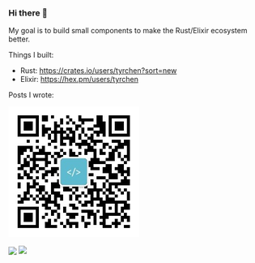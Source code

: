 ### Hi there 👋

My goal is to build small components to make the Rust/Elixir ecosystem better.

Things I built:

- Rust: https://crates.io/users/tyrchen?sort=new
- Elixir: https://hex.pm/users/tyrchen

Posts I wrote:

![](images/qrcode.jpg)

<p>
<img align="center" src="https://github-readme-stats.vercel.app/api?username=tyrchen&show_icons=true&hide_title=true&hide_rank=true&hide=issues&count_private=false&disable_animations=true"/>
<img align="top" src="https://github-readme-stats.vercel.app/api/top-langs/?username=tyrchen&layout=compact&langs_count=4&hide=javascript,html,css"/>
</p>


<!--
**tyrchen/tyrchen** is a ✨ _special_ ✨ repository because its `README.md` (this file) appears on your GitHub profile.

Here are some ideas to get you started:

- 🔭 I’m currently working on ...
- 🌱 I’m currently learning ...
- 👯 I’m looking to collaborate on ...
- 🤔 I’m looking for help with ...
- 💬 Ask me about ...
- 📫 How to reach me: ...
- 😄 Pronouns: ...
- ⚡ Fun fact: ...
-->
